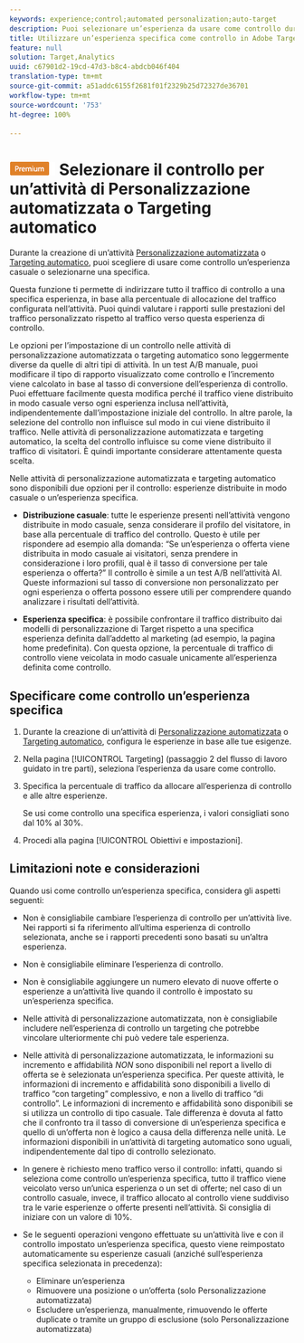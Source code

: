 ```yaml
---
keywords: experience;control;automated personalization;auto-target
description: Puoi selezionare un’esperienza da usare come controllo durante la creazione di un’attività di Personalizzazione automatizzata o Targeting automatico in Adobe Target.
title: Utilizzare un’esperienza specifica come controllo in Adobe Target
feature: null
solution: Target,Analytics
uuid: c67901d2-19cd-47d3-b8c4-abdcb046f404
translation-type: tm+mt
source-git-commit: a51addc6155f2681f01f2329b25d72327de36701
workflow-type: tm+mt
source-wordcount: '753'
ht-degree: 100%

---
```



# ![PREMIUM](/help/assets/premium.png) Selezionare il controllo per un’attività di Personalizzazione automatizzata o Targeting automatico

Durante la creazione di un’attività [Personalizzazione automatizzata](/help/c-activities/t-automated-personalization/automated-personalization.md) o [Targeting automatico](/help/c-activities/auto-target-to-optimize.md), puoi scegliere di usare come controllo un’esperienza casuale o selezionarne una specifica.

Questa funzione ti permette di indirizzare tutto il traffico di controllo a una specifica esperienza, in base alla percentuale di allocazione del traffico configurata nell’attività. Puoi quindi valutare i rapporti sulle prestazioni del traffico personalizzato rispetto al traffico verso questa esperienza di controllo.

Le opzioni per l’impostazione di un controllo nelle attività di personalizzazione automatizzata o targeting automatico sono leggermente diverse da quelle di altri tipi di attività. In un test A/B manuale, puoi modificare il tipo di rapporto visualizzato come controllo e l’incremento viene calcolato in base al tasso di conversione dell’esperienza di controllo. Puoi effettuare facilmente questa modifica perché il traffico viene distribuito in modo casuale verso ogni esperienza inclusa nell’attività, indipendentemente dall’impostazione iniziale del controllo. In altre parole, la selezione del controllo non influisce sul modo in cui viene distribuito il traffico. Nelle attività di personalizzazione automatizzata e targeting automatico, la scelta del controllo influisce su come viene distribuito il traffico di visitatori. È quindi importante considerare attentamente questa scelta.

Nelle attività di personalizzazione automatizzata e targeting automatico sono disponibili due opzioni per il controllo: esperienze distribuite in modo casuale o un’esperienza specifica.

* **Distribuzione casuale**: tutte le esperienze presenti nell’attività vengono distribuite in modo casuale, senza considerare il profilo del visitatore, in base alla percentuale di traffico del controllo. Questo è utile per rispondere ad esempio alla domanda: “Se un’esperienza o offerta viene distribuita in modo casuale ai visitatori, senza prendere in considerazione i loro profili, qual è il tasso di conversione per tale esperienza o offerta?” Il controllo è simile a un test A/B nell’attività AI. Queste informazioni sul tasso di conversione non personalizzato per ogni esperienza o offerta possono essere utili per comprendere quando analizzare i risultati dell’attività.

* **Esperienza specifica**: è possibile confrontare il traffico distribuito dai modelli di personalizzazione di Target rispetto a una specifica esperienza definita dall’addetto al marketing (ad esempio, la pagina home predefinita). Con questa opzione, la percentuale di traffico di controllo viene veicolata in modo casuale unicamente all’esperienza definita come controllo.

## Specificare come controllo un’esperienza specifica

1. Durante la creazione di un’attività di [Personalizzazione automatizzata](/help/c-activities/t-automated-personalization/create-ap-activity.md) o [Targeting automatico](/help/c-activities/t-test-ab/t-test-create-ab/ab-audience.md), configura le esperienze in base alle tue esigenze.
1. Nella pagina [!UICONTROL Targeting] (passaggio 2 del flusso di lavoro guidato in tre parti), seleziona l’esperienza da usare come controllo.
1. Specifica la percentuale di traffico da allocare all’esperienza di controllo e alle altre esperienze.

   Se usi come controllo una specifica esperienza, i valori consigliati sono dal 10% al 30%.

1. Procedi alla pagina [!UICONTROL Obiettivi e impostazioni].

## Limitazioni note e considerazioni

Quando usi come controllo un’esperienza specifica, considera gli aspetti seguenti:

* Non è consigliabile cambiare l’esperienza di controllo per un’attività live. Nei rapporti si fa riferimento all’ultima esperienza di controllo selezionata, anche se i rapporti precedenti sono basati su un’altra esperienza.
* Non è consigliabile eliminare l’esperienza di controllo.
* Non è consigliabile aggiungere un numero elevato di nuove offerte o esperienze a un’attività live quando il controllo è impostato su un’esperienza specifica.
* Nelle attività di personalizzazione automatizzata, non è consigliabile includere nell’esperienza di controllo un targeting che potrebbe vincolare ulteriormente chi può vedere tale esperienza.
* Nelle attività di personalizzazione automatizzata, le informazioni su incremento e affidabilità *NON* sono disponibili nel report a livello di offerta se è selezionata un’esperienza specifica. Per queste attività, le informazioni di incremento e affidabilità sono disponibili a livello di traffico “con targeting” complessivo, e non a livello di traffico “di controllo”. Le informazioni di incremento e affidabilità sono disponibili se si utilizza un controllo di tipo casuale. Tale differenza è dovuta al fatto che il confronto tra il tasso di conversione di un’esperienza specifica e quello di un’offerta non è logico a causa della differenza nelle unità. Le informazioni disponibili in un’attività di targeting automatico sono uguali, indipendentemente dal tipo di controllo selezionato.
* In genere è richiesto meno traffico verso il controllo: infatti, quando si seleziona come controllo un’esperienza specifica, tutto il traffico viene veicolato verso un’unica esperienza o un set di offerte; nel caso di un controllo casuale, invece, il traffico allocato al controllo viene suddiviso tra le varie esperienze o offerte presenti nell’attività. Si consiglia di iniziare con un valore di 10%.
* Se le seguenti operazioni vengono effettuate su un’attività live e con il controllo impostato un’esperienza specifica, questo viene reimpostato automaticamente su esperienze casuali (anziché sull’esperienza specifica selezionata in precedenza):

   * Eliminare un’esperienza
   * Rimuovere una posizione o un’offerta (solo Personalizzazione automatizzata)
   * Escludere un’esperienza, manualmente, rimuovendo le offerte duplicate o tramite un gruppo di esclusione (solo Personalizzazione automatizzata)

